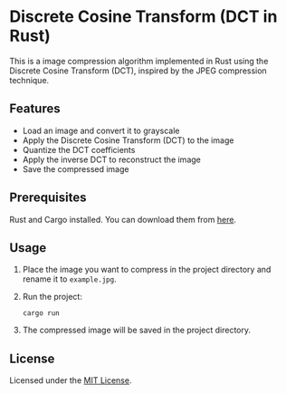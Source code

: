 # Discrete Cosine Transform (DCT in Rust)
This is a image compression algorithm implemented in Rust using the Discrete Cosine Transform (DCT), inspired by the JPEG compression technique.

## Features

- Load an image and convert it to grayscale
- Apply the Discrete Cosine Transform (DCT) to the image
- Quantize the DCT coefficients
- Apply the inverse DCT to reconstruct the image
- Save the compressed image

## Prerequisites

Rust and Cargo installed. You can download them from [here](https://www.rust-lang.org/tools/install).

## Usage

1. Place the image you want to compress in the project directory and rename it to `example.jpg`.
2. Run the project:
   
   ```
   cargo run
   ```
   
3. The compressed image will be saved in the project directory.


## License

Licensed under the [MIT License](https://opensource.org/license/MIT).


